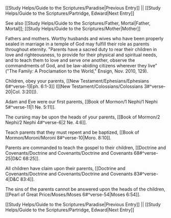 [[Study Helps/Guide to the Scriptures/Paradise|Previous Entry]]  ||  [[Study Helps/Guide to the Scriptures/Partridge, Edward|Next Entry]]

 See also [[Study Helps/Guide to the Scriptures/Father, Mortal|Father, Mortal]]; [[Study Helps/Guide to the Scriptures/Mother|Mother]]

 Fathers and mothers. Worthy husbands and wives who have been properly sealed in marriage in a temple of God may fulfill their role as parents throughout eternity. "Parents have a sacred duty to rear their children in love and righteousness, to provide for their physical and spiritual needs, and to teach them to love and serve one another, observe the commandments of God, and be law-abiding citizens wherever they live" ("The Family: A Proclamation to the World," Ensign, Nov. 2010, 129).

 Children, obey your parents, [[New Testament/Ephesians/Ephesians 6#^verse-1|Eph. 6:1-3]] ([[New Testament/Colossians/Colossians 3#^verse-20|Col. 3:20]]).

 Adam and Eve were our first parents, [[Book of Mormon/1 Nephi/1 Nephi 5#^verse-11|1 Ne. 5:11]].

 The cursing may be upon the heads of your parents, [[Book of Mormon/2 Nephi/2 Nephi 4#^verse-6|2 Ne. 4:6]].

 Teach parents that they must repent and be baptized, [[Book of Mormon/Moroni/Moroni 8#^verse-10|Moro. 8:10]].

 Parents are commanded to teach the gospel to their children, [[Doctrine and Covenants/Doctrine and Covenants/Doctrine and Covenants 68#^verse-25|D&C 68:25]].

 All children have claim upon their parents, [[Doctrine and Covenants/Doctrine and Covenants/Doctrine and Covenants 83#^verse-4|D&C 83:4]].

 The sins of the parents cannot be answered upon the heads of the children, [[Pearl of Great Price/Moses/Moses 6#^verse-54|Moses 6:54]].

[[Study Helps/Guide to the Scriptures/Paradise|Previous Entry]]  ||  [[Study Helps/Guide to the Scriptures/Partridge, Edward|Next Entry]]